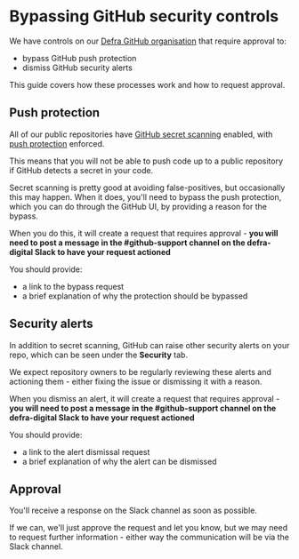 # Bypassing GitHub security controls

We have controls on our [Defra GitHub organisation](https://github.com/defra) that require approval to:
- bypass GitHub push protection
- dismiss GitHub security alerts

This guide covers how these processes work and how to request approval.

## Push protection

All of our public repositories have [GitHub secret scanning](https://docs.github.com/en/enterprise-cloud@latest/code-security/secret-scanning/introduction/about-secret-scanning) enabled, with [push protection](https://docs.github.com/en/enterprise-cloud@latest/code-security/secret-scanning/introduction/about-push-protection) enforced.

This means that you will not be able to push code up to a public repository if GitHub detects a secret in your code.

Secret scanning is pretty good at avoiding false-positives, but occasionally this may happen. When it does, you'll need to bypass the push protection, which you can do through the GitHub UI, by providing a reason for the bypass.

When you do this, it will create a request that requires approval - **you will need to post a message in the #github-support channel on the defra-digital Slack to have your request actioned**

You should provide:
- a link to the bypass request
- a brief explanation of why the protection should be bypassed

## Security alerts

In addition to secret scanning, GitHub can raise other security alerts on your repo, which can be seen under the **Security** tab.

We expect repository owners to be regularly reviewing these alerts and actioning them - either fixing the issue or dismissing it with a reason.

When you dismiss an alert, it will create a request that requires approval - **you will need to post a message in the #github-support channel on the defra-digital Slack to have your request actioned**

You should provide:
- a link to the alert dismissal request
- a brief explanation of why the alert can be dismissed

## Approval

You'll receive a response on the Slack channel as soon as possible.

If we can, we'll just approve the request and let you know, but we may need to request further information - either way the communication will be via the Slack channel.
